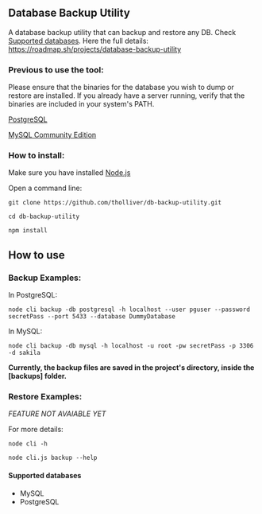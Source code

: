 ##  Database Backup Utility

A database backup utility that can backup and restore any DB. Check [Supported databases](#supported-databases). Here the full details: https://roadmap.sh/projects/database-backup-utility

<!-- 
[Ref](https://roadmap.sh/projects/database-backup-utility/solutions?u=66e6d423f34c8868ec615e2f): -->

### Previous to use the tool: 

Please ensure that the binaries for the database you wish to dump or restore are installed. If you already have a server running, verify that the binaries are included in your system's PATH.

[PostgreSQL](https://www.postgresql.org/download/)

[MySQL Community Edition](https://www.mysql.com/products/community/)

### How to install:

Make sure you have installed [Node.js](https://nodejs.org/en)

Open a command line: 

```
git clone https://github.com/tholliver/db-backup-utility.git

cd db-backup-utility

npm install 
```

## How to use

###  Backup Examples: 

In PostgreSQL:

```
node cli backup -db postgresql -h localhost --user pguser --password secretPass --port 5433 --database DummyDatabase
```

In MySQL:

```
node cli backup -db mysql -h localhost -u root -pw secretPass -p 3306 -d sakila
```

**Currently, the backup files are saved in the project's directory, inside the [backups] folder.**

###  Restore Examples: 

*FEATURE NOT AVAIABLE YET*

For more details: 

```
node cli -h

node cli.js backup --help
```

#### Supported databases

- MySQL 
- PostgreSQL
